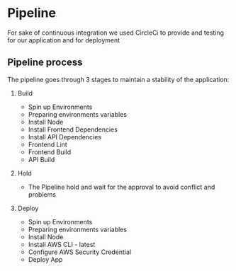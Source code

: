 # Pipeline
For sake of continuous integration we used CircleCi to provide and testing for our application and for deployment

## Pipeline process
The pipeline goes through 3 stages to maintain a stability of the application:
1. Build
    - Spin up Environments
    - Preparing environments variables
    - Install Node
    - Install Frontend Dependencies
    - Install API Dependencies
    - Frontend Lint
    - Frontend Build
    - API Build
2. Hold
    - The Pipeline hold and wait for the approval to avoid conflict and problems

3. Deploy
    - Spin up Environments
    - Preparing environments variables
    - Install Node
    - Install AWS CLI - latest
    - Configure AWS Security Credential
    - Deploy App